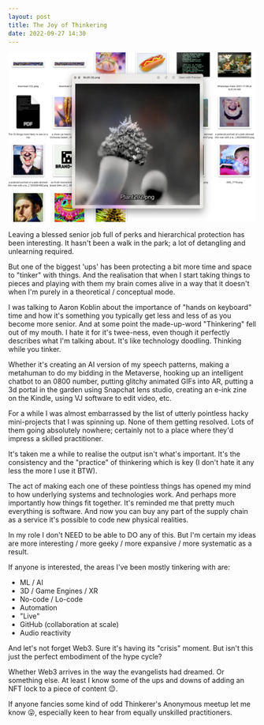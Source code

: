 ```yaml
---
layout: post
title: The Joy of Thinkering
date: 2022-09-27 14:30
---
```


![a directory of thinkering random files](/images/thinkering/thinkering.webp)

Leaving a blessed senior job full of perks and hierarchical protection has been interesting. It hasn't been a walk in the park; a lot of detangling and unlearning required.

But one of the biggest 'ups' has been protecting a bit more time and space to "tinker" with things. And the realisation that when I start taking things to pieces and playing with them my brain comes alive in a way that it doesn't when I'm purely in a theoretical / conceptual mode.

I was talking to Aaron Koblin about the importance of "hands on keyboard" time and how it's something you typically get less and less of as you become more senior. And at some point the made-up-word "Thinkering" fell out of my mouth. I hate it for it's twee-ness, even though it perfectly describes what I'm talking about. It's like technology doodling. Thinking while you tinker.

Whether it's creating an AI version of my speech patterns, making a metahuman to do my bidding in the Metaverse, hooking up an intelligent chatbot to an 0800 number, putting glitchy animated GIFs into AR, putting a 3d portal in the garden using Snapchat lens studio, creating an e-ink zine on the Kindle, using VJ software to edit video, etc.

For a while I was almost embarrassed by the list of utterly pointless hacky mini-projects that I was spinning up. None of them getting resolved. Lots of them going absolutely nowhere; certainly not to a place where they'd impress a skilled practitioner.

It's taken me a while to realise the output isn't what's important. It's the consistency and the "practice" of thinkering which is key (I don't hate it any less the more I use it BTW).

The act of making each one of these pointless things has opened my mind to how underlying systems and technologies work. And perhaps more importantly how things fit together. It's reminded me that pretty much everything is software. And now you can buy any part of the supply chain as a service it's possible to code new physical realities.

In my role I don't NEED to be able to DO any of this. But I'm certain my ideas are more interesting / more geeky / more expansive / more systematic as a result. 

If anyone is interested, the areas I've been mostly tinkering with are:

- ML / AI
- 3D / Game Engines / XR
- No-code / Lo-code
- Automation
- "Live"
- GitHub (collaboration at scale)
- Audio reactivity

And let's not forget Web3. Sure it's having its "crisis" moment. But isn't this just the perfect embodiment of the hype cycle?

Whether Web3 arrives in the way the evangelists had dreamed. Or something else. At least I know some of the ups and downs of adding an NFT lock to a piece of content 😉.

If anyone fancies some kind of odd Thinkerer's Anonymous meetup let me know 😜, especially keen to hear from equally unskilled practitioners.

